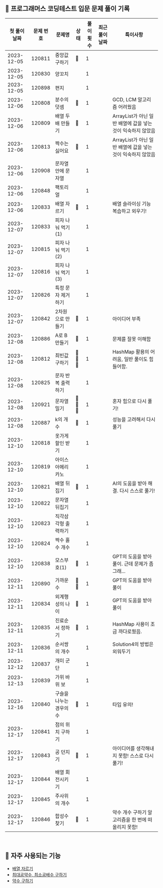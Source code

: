 ## 🚀 프로그래머스 코딩테스트 입문 문제 풀이 기록

| **첫 풀이 날짜** | **문제 번호** | **문제명**       | **상태** | **풀이 횟수** | **최근 풀이 날짜** | **특이사항**                               |
|-------------|-----------|---------------|--------|-----------|--------------|----------------------------------------|
| 2023-12-05  | 120811    | 중앙값 구하기       | 🤔     | 1         |              |                                        |
| 2023-12-05  | 120830    | 양꼬치           |        | 1         |              |                                        |
| 2023-12-05  | 120898    | 편지            |        | 1         |              |                                        |
| 2023-12-06  | 120808    | 분수의 덧셈        | 🤔     | 1         |              | GCD, LCM 알고리즘 어려웠음                     |
| 2023-12-06  | 120809    | 배열 두 배 만들기    | 🤔     | 1         |              | ArrayList가 아닌 일반 배열에 값을 넣는 것이 익숙하지 않았음 |
| 2023-12-06  | 120813    | 짝수는 싫어요       | 🤔     | 1         |              | ArrayList가 아닌 일반 배열에 값을 넣는 것이 익숙하지 않았음 |
| 2023-12-06  | 120908    | 문자열 안에 문자열    |        | 1         |              |                                        |
| 2023-12-06  | 120848    | 팩토리얼          |        | 1         |              |                                        |
| 2023-12-06  | 120833    | 배열 자르기        | 🤔     | 1         |              | 배열 슬라이싱 기능 복습하고 외우기!                   |
| 2023-12-07  | 120833    | 피자 나눠 먹기(1)   |        | 1         |              |                                        |
| 2023-12-07  | 120815    | 피자 나눠 먹기(2)   |        | 1         |              |                                        |
| 2023-12-07  | 120816    | 피자 나눠 먹기(3)   |        | 1         |              |                                        |
| 2023-12-07  | 120826    | 특정 문자 제거하기    |        | 1         |              |                                        |
| 2023-12-07  | 120842    | 2차원으로 만들기     | 🤔     | 1         |              | 아이디어 부족                                |
| 2023-12-08  | 120886    | A로 B 만들기      | 🤔     | 1         |              | 문제를 잘못 이해함                             |
| 2023-12-08  | 120812    | 최빈값 구하기       | 🤔🤔🤔 | 1         |              | HashMap 활용의 어려움, 일반 풀이도 힘들어함.          |
| 2023-12-08  | 120825    | 문자 반복 출력하기    |        | 1         |              |                                        |
| 2023-12-08  | 120921    | 문자열 밀기        | 🤔🤔🤔 | 1         |              | 혼자 힘으로 다시 풀기!                          |
| 2023-12-08  | 120887    | k의 개수         | 🤔     | 1         |              | 성능을 고려해서 다시 풀기                         |
| 2023-12-10  | 120818    | 옷가게 할인 받기     |        | 1         |              |                                        |
| 2023-12-10  | 120819    | 아이스 아메리카노     |        | 1         |              |                                        |
| 2023-12-10  | 120821    | 배열 뒤집기        | 🤔     | 1         |              | AI의 도움을 받아 해결. 다시 스스로 풀기!              |
| 2023-12-10  | 120822    | 문자열 뒤집기       |        | 1         |              |                                        |
| 2023-12-10  | 120823    | 직각삼각형 출력하기    |        | 1         |              |                                        |
| 2023-12-10  | 120824    | 짝수 홀수 개수      |        | 1         |              |                                        |
| 2023-12-10  | 120838    | 모스부호(1)       | 🤔     | 1         |              | GPT의 도움을 받아 풀이. 근데 문제가 좀 그래...         |
| 2023-12-11  | 120890    | 가까운 수         | 🤔🤔   | 1         |              | GPT의 도움을 받아 풀이                         |
| 2023-12-11  | 120834    | 외계행성의 나이      | 🤔     | 1         |              | GPT의 도움을 받아 풀이                         |
| 2023-12-11  | 120835    | 진료순서 정하기      | 🤔     | 1         |              | HashMap 사용이 조금 까다로웠음.                  |
| 2023-12-11  | 120836    | 순서쌍의 개수       |        | 1         |              | Solution4의 방법은 외워두기                    |
| 2023-12-12  | 120837    | 개미 군단         |        | 1         |              |                                        |
| 2023-12-13  | 120839    | 가위 바위 보       |        | 1         |              |                                        |
| 2023-12-16  | 120840    | 구슬을 나누는 경우의 수 | 🤔     | 1         |              | 타입 유의!                                 |
| 2023-12-17  | 120841    | 점의 위치 구하기     |        | 1         |              |                                        |
| 2023-12-17  | 120843    | 공 던지기         | 🤔     | 1         |              | 아이디어를 생각해내지 못함! 스스로 다시 풀기!             |
| 2023-12-17  | 120844    | 배열 회전시키기      |        | 1         |              |                                        |
| 2023-12-17  | 120845    | 주사위의 개수       |        | 1         |              |                                        |
| 2023-12-17  | 120846    | 합성수 찾기        | 🤔     | 1         |              | 약수 개수 구하기 알고리즘을 한 번에 떠올리지 못함!          |

<br/>

## 📖 자주 사용되는 기능

- [배열 자르기](https://github.com/MrKeeplearning/algorithm/blob/main/src/main/java/programmers/tips/Slicing_Arrays_In_Java.md)
- [최대공약수, 최소공배수 구하기]()
- [약수 구하기]()